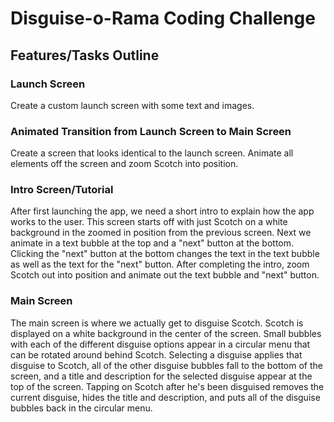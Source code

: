 # Disguise-o-Rama Coding Challenge

## Features/Tasks Outline

### Launch Screen
Create a custom launch screen with some text and images.

### Animated Transition from Launch Screen to Main Screen
Create a screen that looks identical to the launch screen. Animate all elements off the screen and zoom Scotch into position.

### Intro Screen/Tutorial
After first launching the app, we need a short intro to explain how the app works to the user. This screen starts off with just Scotch on a white background in the zoomed in position from the previous screen. Next we animate in a text bubble at the top and a "next" button at the bottom. Clicking the "next" button at the bottom changes the text in the text bubble as well as the text for the "next" button. After completing the intro, zoom Scotch out into position and animate out the text bubble and "next" button.

### Main Screen
The main screen is where we actually get to disguise Scotch. Scotch is displayed on a white background in the center of the screen. Small bubbles with each of the different disguise options appear in a circular menu that can be rotated around behind Scotch. Selecting a disguise applies that disguise to Scotch, all of the other disguise bubbles fall to the bottom of the screen, and a title and description for the selected disguise appear at the top of the screen. Tapping on Scotch after he's been disguised removes the current disguise, hides the title and description, and puts all of the disguise bubbles back in the circular menu.
